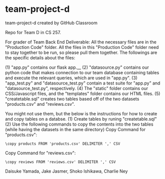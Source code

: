 # team-project-d
team-project-d created by GitHub Classroom

Repo for Team D in CS 257. 

For grader of Team Back End Deliverable:
All the necessary files are in the "Production Code" folder. All the files
in this "Production Code" folder need to stay together to be run, so please pull
them together. The followings are the specific details about the files:

(1) "app.py" contains our flask app.__
(2) "datasource.py" contains our python code that makes connection to our team database containing
tables and execute the relevant queries, which are used in "app.py".
(3) "app_test.py" and "datasource_test.py" contain a test suite for "app.py" and "datasource_test.py", respectively.
(4) The "static" folder contains our CSS/Javascript files, and the "templates" folder contains our HTML files.
(5) "createtable.sql" creates two tables based off of the two datasets "products.csv" and "reviews.csv".

You might not use them, but the below is the instructions for how to create and copy tables on a databse.
(1) Create tables by runing "createtable.sql" 
(2) Use the following commands to copy the contents into the two tables (while having the datasets in the same directory)
Copy Command for "products.csv": 
```
\copy products FROM 'products.csv' DELIMITER ',' CSV
```
Copy Command for "reviews.csv": 
```
\copy reviews FROM 'reviews.csv' DELIMITER ',' CSV
```

Daisuke Yamada, Jake Jasmer, Shoko Ishikawa, Charlie Ney

